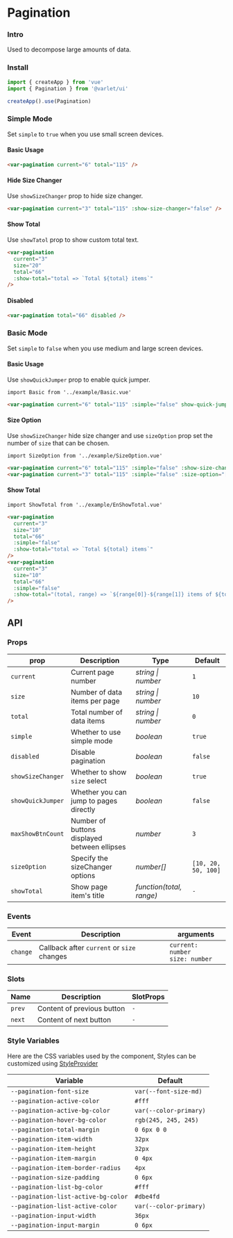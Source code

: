 # Pagination

### Intro

Used to decompose large amounts of data.

### Install

```js
import { createApp } from 'vue'
import { Pagination } from '@varlet/ui'

createApp().use(Pagination)
```
### Simple Mode

Set `simple` to `true` when you use small screen devices.

#### Basic Usage

```html
<var-pagination current="6" total="115" />
```

#### Hide Size Changer

Use `showSizeChanger` prop to hide size changer.

```html
<var-pagination current="3" total="115" :show-size-changer="false" />
```

#### Show Total

Use `showTatol` prop to show custom total text.

```html
<var-pagination 
  current="3" 
  size="20" 
  total="66" 
  :show-total="total => `Total ${total} items`" 
/>
```

#### Disabled

```html
<var-pagination total="66" disabled />
```

### Basic Mode

Set `simple` to `false` when you use medium and large screen devices.

#### Basic Usage

Use `showQuickJumper` prop to enable quick jumper.

```vue
import Basic from '../example/Basic.vue'
```

```html
<var-pagination current="6" total="115" :simple="false" show-quick-jumper />
```

#### Size Option

Use `showSizeChanger` hide size changer and use `sizeOption` prop set the number of `size` that can be chosen.

```vue
import SizeOption from '../example/SizeOption.vue'
```

```html
<var-pagination current="6" total="115" :simple="false" :show-size-changer="false" />
<var-pagination current="3" total="115" :simple="false" :size-option="[10, 20, 30, 40]" />
```

#### Show Total

```vue
import ShowTotal from '../example/EnShowTotal.vue'
```

```html
<var-pagination
  current="3"
  size="10"
  total="66"
  :simple="false"
  :show-total="total => `Total ${total} items`"
/>
<var-pagination
  current="3"
  size="10"
  total="66"
  :simple="false"
  :show-total="(total, range) => `${range[0]}-${range[1]} items of ${total}`"
/>
```

## API

### Props

| prop | Description | Type | Default |
| ----- | -------------- | -------- | ---------- |
| `current` | Current page number | _string \| number_ | `1` |
| `size` | Number of data items per page | _string \| number_ | `10` |
| `total` | Total number of data items | _string \| number_ | `0` |
| `simple` | Whether to use simple mode | _boolean_ | `true` |
| `disabled` | Disable pagination | _boolean_ | `false` |
| `showSizeChanger` | Whether to show `size` select | _boolean_ | `true` |
| `showQuickJumper` | Whether you can jump to pages directly	 | _boolean_ | `false` |
| `maxShowBtnCount` | Number of buttons displayed between ellipses	| _number_ | `3` |
| `sizeOption` | Specify the sizeChanger options	 | _number[]_ | `[10, 20, 50, 100]` |
| `showTotal` | Show page item's title	 | _function(total, range)_ | `-` |

### Events

| Event | Description | arguments |
| ----- | -------------- | -------- |
| `change` | Callback after `current` or `size` changes | `current: number` <br>`size: number`  |

### Slots

| Name | Description | SlotProps |
| --- | --- | --- |
| `prev` | Content of previous button | `-` |
| `next` | Content of next button | `-` |

### Style Variables

Here are the CSS variables used by the component, Styles can be customized using [StyleProvider](#/en-US/style-provider)

| Variable | Default |
| --- | --- |
| `--pagination-font-size` | `var(--font-size-md)` |  
| `--pagination-active-color` | `#fff` |  
| `--pagination-active-bg-color` | `var(--color-primary)` |  
| `--pagination-hover-bg-color` | `rgb(245, 245, 245)` |  
| `--pagination-total-margin` | `0 6px 0 0` |  
| `--pagination-item-width` | `32px` |  
| `--pagination-item-height` | `32px` |  
| `--pagination-item-margin` | `0 4px` |  
| `--pagination-item-border-radius` | `4px` |  
| `--pagination-size-padding` | `0 6px` |  
| `--pagination-list-bg-color` | `#fff` |  
| `--pagination-list-active-bg-color` | `#dbe4fd` |  
| `--pagination-list-active-color` | `var(--color-primary)` |  
| `--pagination-input-width` | `36px` |  
| `--pagination-input-margin` | `0 6px` |  